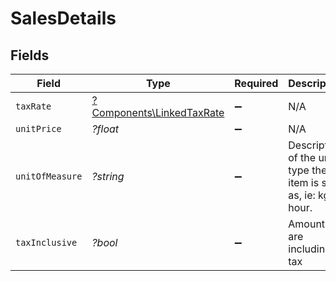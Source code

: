 # SalesDetails


## Fields

| Field                                                                 | Type                                                                  | Required                                                              | Description                                                           | Example                                                               |
| --------------------------------------------------------------------- | --------------------------------------------------------------------- | --------------------------------------------------------------------- | --------------------------------------------------------------------- | --------------------------------------------------------------------- |
| `taxRate`                                                             | [?Components\LinkedTaxRate](../../Models/Components/LinkedTaxRate.md) | :heavy_minus_sign:                                                    | N/A                                                                   |                                                                       |
| `unitPrice`                                                           | *?float*                                                              | :heavy_minus_sign:                                                    | N/A                                                                   | 27500.5                                                               |
| `unitOfMeasure`                                                       | *?string*                                                             | :heavy_minus_sign:                                                    | Description of the unit type the item is sold as, ie: kg, hour.       | pc.                                                                   |
| `taxInclusive`                                                        | *?bool*                                                               | :heavy_minus_sign:                                                    | Amounts are including tax                                             | true                                                                  |